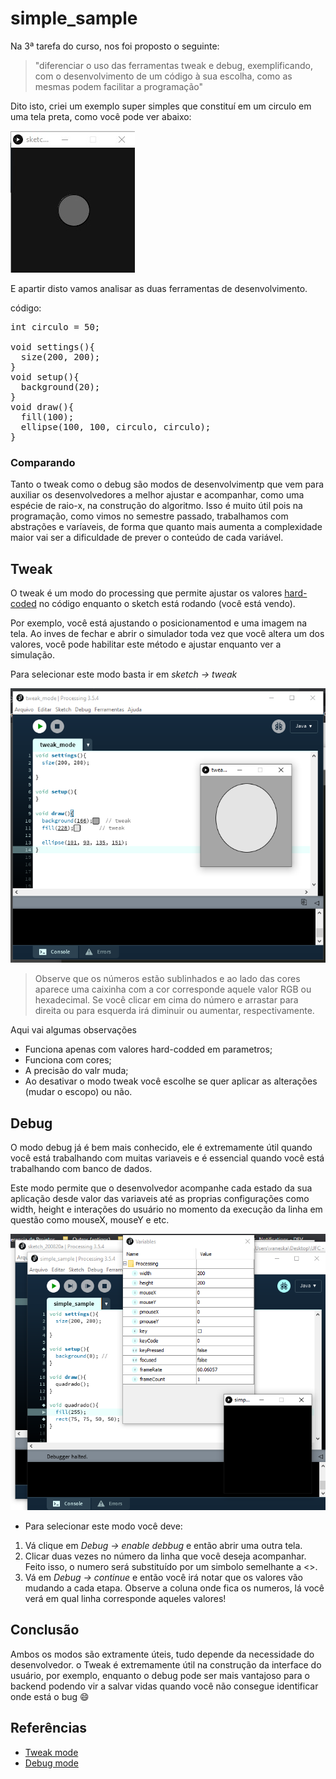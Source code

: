 # simple_sample

Na 3ª tarefa do curso, nos foi proposto o seguinte: 

>"diferenciar o uso das ferramentas tweak e debug, exemplificando, com o desenvolvimento de um código à sua escolha, como as mesmas podem facilitar a programação"

Dito isto, criei um exemplo super simples que constituí em um circulo em uma tela preta, como você pode ver abaixo: 

![](https://github.com/VaneskaSousa/exercicios-mami/blob/master/simple_sample/inicial-img.jpg)

E apartir disto vamos analisar as duas ferramentas de desenvolvimento. 

código:

<pre>int circulo = 50;

void settings(){
  size(200, 200);
}
void setup(){
  background(20);
}
void draw(){
  fill(100);
  ellipse(100, 100, circulo, circulo);
}</pre>

### Comparando
Tanto o tweak como o debug são modos de desenvolvimentp que vem para auxiliar os desenvolvedores a melhor ajustar e acompanhar, como uma espécie de  raio-x, na construção do algoritmo. Isso é muito útil pois na programação, como vimos no semestre passado, trabalhamos com abstrações e varíaveis, de forma que quanto mais aumenta a complexidade maior vai ser a dificuldade de prever o conteúdo de cada variável. 

## Tweak
O tweak é um modo do processing que permite ajustar os valores [hard-coded](https://www.guj.com.br/t/hard-code-x-hard-coded-x-hard-coding/12986) no código enquanto o sketch está rodando (você está vendo). 

Por exemplo, você está ajustando o posicionamentod e uma imagem na tela. Ao inves de fechar e abrir o simulador toda vez que você altera um dos valores, você pode habilitar este método e ajustar enquanto ver a simulação.

Para selecionar este modo basta ir em *sketch -> tweak*

![](https://github.com/VaneskaSousa/exercicios-mami/blob/master/simple_sample/tweak-img.png)

> Observe que os números estão sublinhados e ao lado das cores aparece uma caixinha com a cor corresponde aquele valor RGB ou hexadecimal. Se você clicar em cima do número e arrastar para direita ou para esquerda irá diminuir ou aumentar, respectivamente. 

Aqui vai algumas observações
* Funciona apenas com valores hard-codded em parametros;
* Funciona com cores;
* A precisão do valr muda;
* Ao desativar o modo tweak você escolhe se quer aplicar as alterações (mudar o escopo) ou não.

## Debug
O modo debug já é bem mais conhecido, ele é extremamente útil quando você está trabalhando com muitas variaveis e é essencial quando você está trabalhando com banco de dados. 

Este modo permite que o desenvolvedor acompanhe cada estado da sua aplicação desde valor das variaveis até as proprias configurações como width, height e interações do usuário no momento da execução da linha em questão como mouseX, mouseY e etc. 

![](https://github.com/VaneskaSousa/exercicios-mami/blob/master/simple_sample/debug-img.png)

* Para selecionar este modo você deve:
1. Vá clique em *Debug -> enable debbug* e então abrir uma outra tela. 
1. Clicar duas vezes no número da linha que você deseja acompanhar. Feito isso, o numero será substituído por um simbolo semelhante a <>.
1. Vá em *Debug -> continue* e então você irá notar que os valores vão mudando a cada etapa. Observe a coluna onde fica os numeros, lá você verá em qual linha corresponde aqueles valores!

## Conclusão

Ambos os modos são extramente úteis, tudo depende da necessidade do desenvolvedor. o Tweak é extremamente útil na construção da interface do usuário, por exemplo, enquanto o debug pode ser mais vantajoso para o backend podendo vir a salvar vidas quando você não consegue identificar onde está o bug :smile: 

## Referências
* [Tweak mode](http://galsasson.com/tweakmode/)
* [Debug mode](https://debug.martinleopold.com/)
